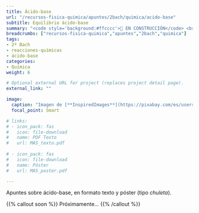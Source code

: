 ```yaml
---
title: Ácido-base
url: "/recursos-fisica-quimica/apuntes/2bach/quimica/acido-base"
subtitle: Equilibrio ácido-base
summary: "<code style='background:#ffcccc'>🚧 EN CONSTRUCCIÓN</code> <br> Equilibrio ácido-base. Teorías de Arrhenius y de Brönsted-Lowry. Concepto de pH."
breadcrumbs: ["recursos-fisica-quimica","apuntes","2bach","quimica"]
tags:
- 2º Bach
- reacciones-químicas
- ácido-base
categories:
- Química
weight: 6

# Optional external URL for project (replaces project detail page).
external_link: ""

image:
  caption: "Imagen de [**InspiredImages**](https://pixabay.com/es/users/InspiredImages-57296/) en [Pixabay](https://pixabay.com/es/)"
  focal_point: Smart

# links:
# - icon_pack: fas
#   icon: file-download
#   name: PDF Texto
#   url: MAS_texto.pdf
  
# - icon_pack: fas
#   icon: file-download
#   name: Póster
#   url: MAS_poster.pdf

---
```


Apuntes sobre ácido-base, en formato texto y póster (tipo _chuleta_).

{{% callout soon %}}
Próximamente...
{{% /callout %}}

<!-- https://commons.wikimedia.org/wiki/File:Autoionizacion-agua.gif -->